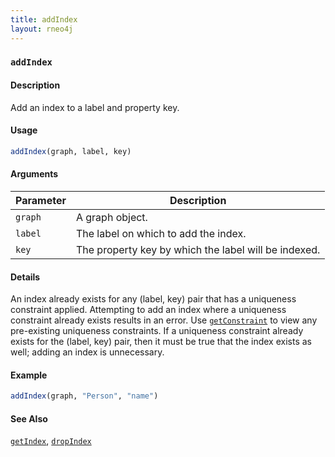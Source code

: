 ```yaml
---
title: addIndex
layout: rneo4j
---
```


### `addIndex`

#### Description
Add an index to a label and property key.

#### Usage
```r
addIndex(graph, label, key)
```

#### Arguments
| Parameter | Description |
| --------- | ----------- |
| `graph`   | A graph object. |
| `label`   | The label on which to add the index. |
| `key`     | The property key by which the label will be indexed. |

#### Details
An index already exists for any (label, key) pair that has a uniqueness constraint applied. Attempting to add an index where a uniqueness constraint already exists results in an error. Use [`getConstraint`](get-constraint.html) to view any pre-existing uniqueness constraints. If a uniqueness constraint already exists for the (label, key) pair, then it must be true that the index exists as well; adding an index is unnecessary.

#### Example
```r
addIndex(graph, "Person", "name")
```

#### See Also
[`getIndex`](get-index.html), [`dropIndex`](drop-index.html)